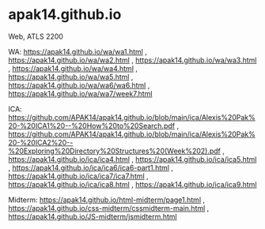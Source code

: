 # apak14.github.io
Web, ATLS 2200

WA:
https://apak14.github.io/wa/wa1.html
,
https://apak14.github.io/wa/wa2.html
,
https://apak14.github.io/wa/wa3.html
,
https://apak14.github.io/wa/wa4.html
,
https://apak14.github.io/wa/wa5.html
,
https://apak14.github.io/wa/wa6/wa6.html
,
https://apak14.github.io/wa/wa7/week7.html

ICA:
https://github.com/APAK14/apak14.github.io/blob/main/ica/Alexis%20Pak%20-%20ICA1%20--%20How%20to%20Search.pdf
,
https://github.com/APAK14/apak14.github.io/blob/main/ica/Alexis%20Pak%20-%20ICA2%20--%20Exploring%20Directory%20Structures%20(Week%202).pdf
,
https://apak14.github.io/ica/ica4.html
,
https://apak14.github.io/ica/ica5.html
,
https://apak14.github.io/ica/ica6/ica6-part1.html
,
https://apak14.github.io/ica/ica7/ica7.html
,
https://apak14.github.io/ica/ica8.html
,
https://apak14.github.io/ica/ica9.html

Midterm:
https://apak14.github.io/html-midterm/page1.html
,
https://apak14.github.io/css-midterm/cssmidterm-main.html
,
https://apak14.github.io/JS-midterm/jsmidterm.html